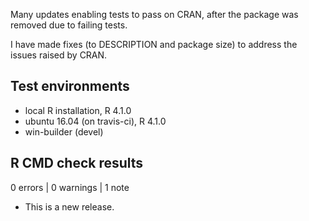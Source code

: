 Many updates enabling tests to pass on CRAN, after the package was removed due to failing tests.

I have made fixes (to DESCRIPTION and package size) to address the issues raised by CRAN.

## Test environments
* local R installation, R 4.1.0
* ubuntu 16.04 (on travis-ci), R 4.1.0
* win-builder (devel)

## R CMD check results

0 errors | 0 warnings | 1 note

* This is a new release.
